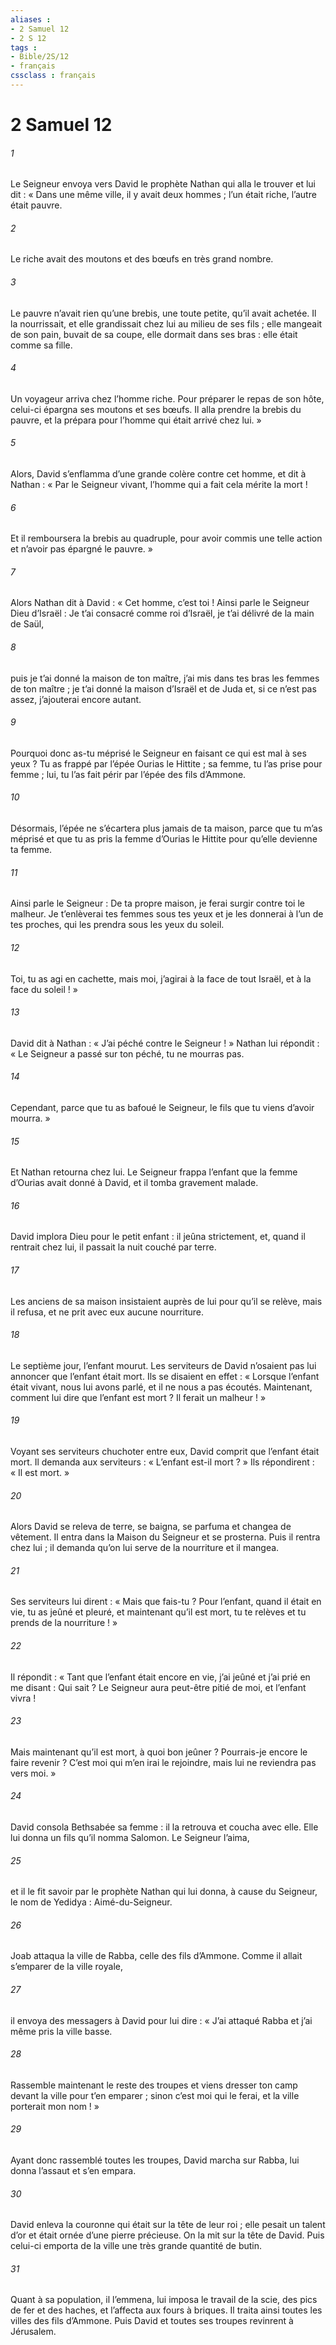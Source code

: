 ```yaml
---
aliases : 
- 2 Samuel 12
- 2 S 12
tags : 
- Bible/2S/12
- français
cssclass : français
---
```


# 2 Samuel 12

###### 1
Le Seigneur envoya vers David le prophète Nathan qui alla le trouver et lui dit :
« Dans une même ville, il y avait deux hommes ;
l’un était riche, l’autre était pauvre.
###### 2
Le riche avait des moutons et des bœufs
en très grand nombre.
###### 3
Le pauvre n’avait rien qu’une brebis,
une toute petite, qu’il avait achetée.
Il la nourrissait, et elle grandissait
chez lui au milieu de ses fils ;
elle mangeait de son pain, buvait de sa coupe,
elle dormait dans ses bras : elle était comme sa fille.
###### 4
Un voyageur arriva chez l’homme riche.
Pour préparer le repas de son hôte,
celui-ci épargna ses moutons et ses bœufs.
Il alla prendre la brebis du pauvre,
et la prépara pour l’homme qui était arrivé chez lui. »
###### 5
Alors, David s’enflamma d’une grande colère contre cet homme, et dit à Nathan : « Par le Seigneur vivant, l’homme qui a fait cela mérite la mort !
###### 6
Et il remboursera la brebis au quadruple, pour avoir commis une telle action et n’avoir pas épargné le pauvre. »
###### 7
Alors Nathan dit à David : « Cet homme, c’est toi ! Ainsi parle le Seigneur Dieu d’Israël : Je t’ai consacré comme roi d’Israël, je t’ai délivré de la main de Saül,
###### 8
puis je t’ai donné la maison de ton maître, j’ai mis dans tes bras les femmes de ton maître ; je t’ai donné la maison d’Israël et de Juda et, si ce n’est pas assez, j’ajouterai encore autant.
###### 9
Pourquoi donc as-tu méprisé le Seigneur en faisant ce qui est mal à ses yeux ? Tu as frappé par l’épée Ourias le Hittite ; sa femme, tu l’as prise pour femme ; lui, tu l’as fait périr par l’épée des fils d’Ammone.
###### 10
Désormais, l’épée ne s’écartera plus jamais de ta maison, parce que tu m’as méprisé et que tu as pris la femme d’Ourias le Hittite pour qu’elle devienne ta femme.
###### 11
Ainsi parle le Seigneur : De ta propre maison, je ferai surgir contre toi le malheur. Je t’enlèverai tes femmes sous tes yeux et je les donnerai à l’un de tes proches, qui les prendra sous les yeux du soleil.
###### 12
Toi, tu as agi en cachette, mais moi, j’agirai à la face de tout Israël, et à la face du soleil ! »
###### 13
David dit à Nathan : « J’ai péché contre le Seigneur ! » Nathan lui répondit : « Le Seigneur a passé sur ton péché, tu ne mourras pas.
###### 14
Cependant, parce que tu as bafoué le Seigneur, le fils que tu viens d’avoir mourra. »
###### 15
Et Nathan retourna chez lui.
Le Seigneur frappa l’enfant que la femme d’Ourias avait donné à David, et il tomba gravement malade.
###### 16
David implora Dieu pour le petit enfant : il jeûna strictement, et, quand il rentrait chez lui, il passait la nuit couché par terre.
###### 17
Les anciens de sa maison insistaient auprès de lui pour qu’il se relève, mais il refusa, et ne prit avec eux aucune nourriture.
###### 18
Le septième jour, l’enfant mourut. Les serviteurs de David n’osaient pas lui annoncer que l’enfant était mort. Ils se disaient en effet : « Lorsque l’enfant était vivant, nous lui avons parlé, et il ne nous a pas écoutés. Maintenant, comment lui dire que l’enfant est mort ? Il ferait un malheur ! »
###### 19
Voyant ses serviteurs chuchoter entre eux, David comprit que l’enfant était mort. Il demanda aux serviteurs : « L’enfant est-il mort ? » Ils répondirent : « Il est mort. »
###### 20
Alors David se releva de terre, se baigna, se parfuma et changea de vêtement. Il entra dans la Maison du Seigneur et se prosterna. Puis il rentra chez lui ; il demanda qu’on lui serve de la nourriture et il mangea.
###### 21
Ses serviteurs lui dirent : « Mais que fais-tu ? Pour l’enfant, quand il était en vie, tu as jeûné et pleuré, et maintenant qu’il est mort, tu te relèves et tu prends de la nourriture ! »
###### 22
Il répondit : « Tant que l’enfant était encore en vie, j’ai jeûné et j’ai prié en me disant : Qui sait ? Le Seigneur aura peut-être pitié de moi, et l’enfant vivra !
###### 23
Mais maintenant qu’il est mort, à quoi bon jeûner ? Pourrais-je encore le faire revenir ? C’est moi qui m’en irai le rejoindre, mais lui ne reviendra pas vers moi. »
###### 24
David consola Bethsabée sa femme : il la retrouva et coucha avec elle. Elle lui donna un fils qu’il nomma Salomon. Le Seigneur l’aima,
###### 25
et il le fit savoir par le prophète Nathan qui lui donna, à cause du Seigneur, le nom de Yedidya : Aimé-du-Seigneur.
###### 26
Joab attaqua la ville de Rabba, celle des fils d’Ammone. Comme il allait s’emparer de la ville royale,
###### 27
il envoya des messagers à David pour lui dire : « J’ai attaqué Rabba et j’ai même pris la ville basse.
###### 28
Rassemble maintenant le reste des troupes et viens dresser ton camp devant la ville pour t’en emparer ; sinon c’est moi qui le ferai, et la ville porterait mon nom ! »
###### 29
Ayant donc rassemblé toutes les troupes, David marcha sur Rabba, lui donna l’assaut et s’en empara.
###### 30
David enleva la couronne qui était sur la tête de leur roi ; elle pesait un talent d’or et était ornée d’une pierre précieuse. On la mit sur la tête de David. Puis celui-ci emporta de la ville une très grande quantité de butin.
###### 31
Quant à sa population, il l’emmena, lui imposa le travail de la scie, des pics de fer et des haches, et l’affecta aux fours à briques. Il traita ainsi toutes les villes des fils d’Ammone. Puis David et toutes ses troupes revinrent à Jérusalem.
